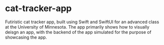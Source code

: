# cat-tracker-app

Futiristic cat tracker app, built using Swift and SwiftUI for an advanced class at the University of Minnesota. The app primarily shows how to visually deisgn an app, with the backend of the app simulated for the purpose of showcasing the app.
